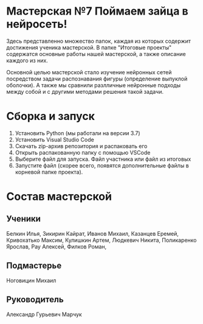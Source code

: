 # Мастерская №7 Поймаем зайца в нейросеть!
Здесь представленно множество папок, каждая из которых содержит достижения ученика мастерской.
В папке "Итоговые проекты" содержатся основные работы нашей мастерской, а также описание каждого из них.

Основной целью мастерской стало изучение нейронных сетей посредством задачи распознавания фигуры (определение выпуклой оболочки). А также мы сравнили разлличные нейронные подходы между собой и с другими методами решения такой задачи.  

# Сборка и запуск
1. Установить Python (мы работали на версии 3.7)
2. Установить Visual Studio Code
3. Скачать zip-архив репозитория и распаковать его
4. Открыть распакованную папку с помощью VSCode
5. Выберите файл для запуска. Файл участника или файл из итоговых
6. Запустите файл (скорее всего, появятся дополнительные файлы в корневой папке проекта).

# Состав мастерской
## Ученики
Белкин Илья,
Зикирин Кайрат,
Иванов Михаил,
Казанцев Еремей,
Кривохатько Максим,
Кулишкин Артем,
Людкевич Никита,
Поликаренко Ярослав,
Рау Алексей,
Филков Роман,
## Подмастерье
Ноговицин Михаил

## Руководитель
Александр Гурьевич Марчук
